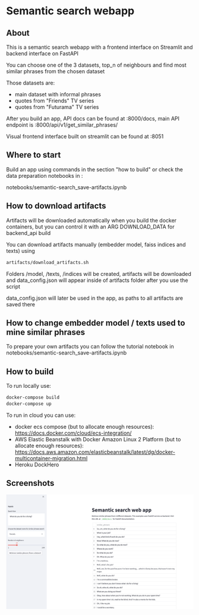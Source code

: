 # Semantic search webapp

## About
This is a semantic search webapp with a frontend interface on Streamlit and backend interface on FastAPI

You can choose one of the 3 datasets, top_n of neighbours and find most similar phrases from the chosen dataset

Those datasets are: 
- main dataset with informal phrases 
- quotes from "Friends" TV series
- quotes from "Futurama" TV series

After you build an app, API docs can be found at :8000/docs, main API endpoint is :8000/api/v1/get_similar_phrases/

Visual frontend interface built on streamlit can be found at :8051

## Where to start

Build an app using commands in the section "how to build" or check the data preparation notebooks in :

notebooks/semantic-search_save-artifacts.ipynb

## How to download artifacts

Artifacts will be downloaded automatically when you build the docker containers, but you can control it with an ARG DOWNLOAD_DATA for backend_api build

You can download artifacts manually (embedder model, faiss indices and texts) using 
``` bash
artifacts/download_artifacts.sh
```
Folders /model, /texts, /indices will be created, artifacts will be downloaded and data_config.json will appear inside of artifacts folder after you use the script

data_config.json will later be used in the app, as paths to all artifacts are saved there

## How to change embedder model / texts used to mine similar phrases
To prepare your own artifacts you can follow the tutorial notebook in notebooks/semantic-search_save-artifacts.ipynb

## How to build
To run locally use:

``` bash
docker-compose build
docker-compose up
```

To run in cloud you can use:
- docker ecs compose (but to allocate enough resources): https://docs.docker.com/cloud/ecs-integration/
- AWS Elastic Beanstalk with Docker Amazon Linux 2 Platform (but to allocate enough resources): https://docs.aws.amazon.com/elasticbeanstalk/latest/dg/docker-multicontainer-migration.html
- Heroku DockHero

## Screenshots
![Screenshot for a demo](demo_screenshot.png?raw=true)